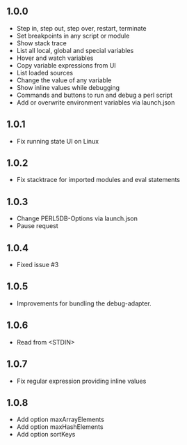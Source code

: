 ## 1.0.0
* Step in, step out, step over, restart, terminate
* Set breakpoints in any script or module
* Show stack trace
* List all local, global and special variables
* Hover and watch variables
* Copy variable expressions from UI
* List loaded sources
* Change the value of any variable
* Show inline values while debugging
* Commands and buttons to run and debug a perl script
* Add or overwrite environment variables via launch.json
## 1.0.1
* Fix running state UI on Linux
## 1.0.2
* Fix stacktrace for imported modules and eval statements
## 1.0.3
* Change PERL5DB-Options via launch.json
* Pause request
## 1.0.4
* Fixed issue #3
## 1.0.5
* Improvements for bundling the debug-adapter.
## 1.0.6
* Read from &lt;STDIN&gt;
## 1.0.7
* Fix regular expression providing inline values
## 1.0.8
* Add option maxArrayElements
* Add option maxHashElements
* Add option sortKeys
